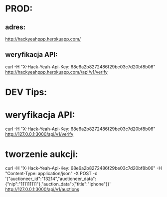 # PROD:

## adres:
http://hackyeahppp.herokuapp.com/

## weryfikacja API:
curl -H "X-Hack-Yeah-Api-Key: 68e6a2b8272486f29be03c7d20bf8b06" http://hackyeahppp.herokuapp.com//api/v1/verify


# DEV Tips:

# weryfikacja API:
curl -H "X-Hack-Yeah-Api-Key: 68e6a2b8272486f29be03c7d20bf8b06" http://127.0.0.1:3000/api/v1/verify

# tworzenie aukcji:

curl -H "X-Hack-Yeah-Api-Key: 68e6a2b8272486f29be03c7d20bf8b06"  -H "Content-Type: application/json" -X POST -d '{"auctioneer_id":"13214","auctioneer_data":{"nip":"111111111"},"auction_data":{"title":"iphone"}}' http://127.0.0.1:3000/api/v1/auctions

